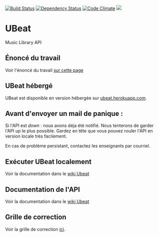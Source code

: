 [![Build Status](https://travis-ci.org/GLO3102/UBeat.svg?branch=master)](https://travis-ci.org/GLO3102/UBeat)
[![Dependency Status](https://david-dm.org/glo3102/ubeat.svg)](https://david-dm.org/GLO3102/UBeat)
[![Code Climate](https://codeclimate.com/github/wfortin/UBeat.png)](https://codeclimate.com/github/wfortin/UBeat)
<a href="https://www.statuscake.com" title="Website Uptime Monitoring"><img src="https://www.statuscake.com/App/button/index.php?Track=bggF7iyFwd&Days=1&Design=3" /></a>

# UBeat

Music Library API

## Énoncé du travail

Voir l'énoncé du travail [sur cette page](https://github.com/GLO3102/UBeat/blob/master/Enonce.md)

## UBeat hébergé

UBeat est disponible en version hébergée sur [ubeat.herokuapp.com](https://ubeat.herokuapp.com/).

## Avant d'envoyer un mail de panique : 
Si l'API est _down_ : nous avons déja été notifié. Nous tenterons de garder l'API _up_ le plus possible. Gardez en tête que vous pouvez rouler l'API en version locale très facilement.

En cas de problème persistant, contactez les enseignants par courriel.

## Exécuter UBeat localement

Voir la documentation dans le [wiki Ubeat](https://github.com/wfortin/UBeat/wiki/1-Installation-locale-Ubeat)

## Documentation de l'API

Voir la documentation dans le [wiki Ubeat](https://github.com/wfortin/UBeat/wiki/2-API)

## Grille de correction

Voir la grille de correction [ici](https://docs.google.com/spreadsheets/d/1tAZorseSEgRE_G6VGlfba9N1hrv_egVkyU62bvNgHF8/edit?usp=sharing).

